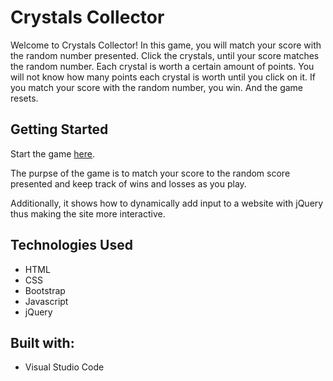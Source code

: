 # Crystals Collector

Welcome to Crystals Collector! In this game, you will match your score with the random number presented. Click the crystals, until your score matches the random number. Each crystal is worth a certain amount of points. You will not know how many points each crystal is worth until you click on it. If you match your score with the random number, you win. And the game resets.

## Getting Started

Start the game [here](https://aeffiong.github.io/unit-4-game/).

The purpse of the game is to match your score to the random score presented and keep track of wins and losses as you play.

Additionally, it shows how to dynamically add input to a website with jQuery thus making the site more interactive.

## Technologies Used

* HTML
* CSS
* Bootstrap
* Javascript
* jQuery

## Built with:

* Visual Studio Code
